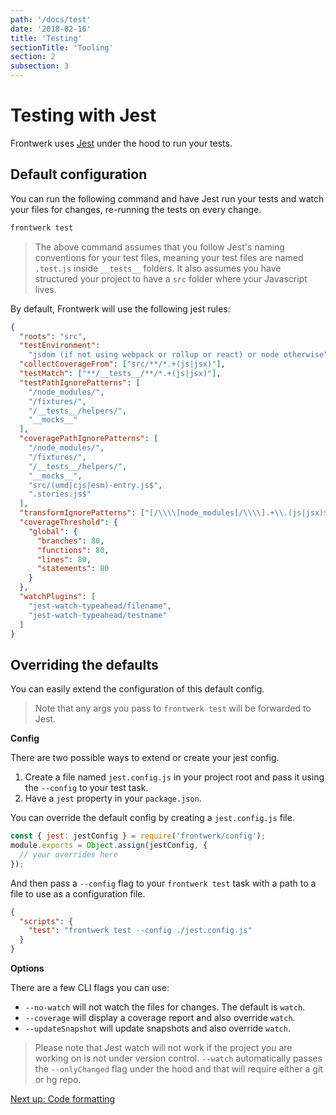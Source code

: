 ```yaml
---
path: '/docs/test'
date: '2018-02-16'
title: 'Testing'
sectionTitle: 'Tooling'
section: 2
subsection: 3
---
```


# Testing with Jest

Frontwerk uses [Jest][jest] under the hood to run your tests.

## Default configuration

You can run the following command and have Jest run your tests and watch your files for changes, re-running the tests on every change.

```bash
frontwerk test
```

> The above command assumes that you follow Jest's naming conventions for your test files, meaning your test files are named `.test.js` inside `__tests__` folders. It also assumes you have structured your project to have a `src` folder where your Javascript lives.

By default, Frontwerk will use the following jest rules:

```json
{
  "roots": "src",
  "testEnvironment":
    "jsdom (if not using webpack or rollup or react) or node otherwise",
  "collectCoverageFrom": ["src/**/*.+(js|jsx)"],
  "testMatch": ["**/__tests__/**/*.+(js|jsx)"],
  "testPathIgnorePatterns": [
    "/node_modules/",
    "/fixtures/",
    "/__tests__/helpers/",
    "__mocks__"
  ],
  "coveragePathIgnorePatterns": [
    "/node_modules/",
    "/fixtures/",
    "/__tests__/helpers/",
    "__mocks__",
    "src/(umd|cjs|esm)-entry.js$",
    ".stories.js$"
  ],
  "transformIgnorePatterns": ["[/\\\\]node_modules[/\\\\].+\\.(js|jsx)$"],
  "coverageThreshold": {
    "global": {
      "branches": 80,
      "functions": 80,
      "lines": 80,
      "statements": 80
    }
  },
  "watchPlugins": [
    "jest-watch-typeahead/filename",
    "jest-watch-typeahead/testname"
  ]
}
```

## Overriding the defaults

You can easily extend the configuration of this default config.

> Note that any args you pass to `frontwerk test` will be forwarded to Jest.

**Config**

There are two possible ways to extend or create your jest config.

1. Create a file named `jest.config.js` in your project root and pass it using the `--config` to your test task.
2. Have a `jest` property in your `package.json`.

You can override the default config by creating a `jest.config.js` file.

```javascript
const { jest: jestConfig } = require('frontwerk/config');
module.exports = Object.assign(jestConfig, {
  // your overrides here
});
```

And then pass a `--config` flag to your `frontwerk test` task with a path to a file to use as a configuration file.

```json
{
  "scripts": {
    "test": "frontwerk test --config ./jest.config.js"
  }
}
```

**Options**

There are a few CLI flags you can use:

* `--no-watch` will not watch the files for changes. The default is `watch`.
* `--coverage` will display a coverage report and also override `watch`.
* `--updateSnapshot` will update snapshots and also override `watch`.

> Please note that Jest watch will not work if the project you are working on is not under version control. `--watch` automatically passes the `--onlyChanged` flag under the hood and that will require either a git or hg repo.

[Next up: Code formatting][code-formatting]

[jest]: https://facebook.github.io/jest/
[code-formatting]: /docs/format
